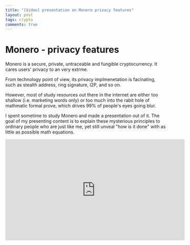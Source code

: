 ```yaml
---
title: "[Video] presentation on Monero privacy features"
layout: post
tags: crypto
comments: true
---
```


# Monero - privacy features

Monero is a secure, private, untraceable and fungible cryptocurrency. It cares users' privacy to an very extrme.

From technology point of view, its privacy implmenetation is facinating, such as stealth address, ring signature, I2P, and so on.

However, most of study resources out there in the internet are either too shallow (i.e. marketing words only) or too much into the rabit hole of mathmatic formal prove, which drives 99% of people's eyes going blur.

I spent sometime to study Monero and made a presentation out of it. The goal of my presenting content is to explain these mysterious principles to ordinary people who are just like me, yet still unveal "how is it done" with as little as possible math equations.

<iframe width="560" height="315" src="https://www.youtube.com/embed/EjP_SP7PsvI" frameborder="0" allow="accelerometer; autoplay; encrypted-media; gyroscope; picture-in-picture" allowfullscreen></iframe>